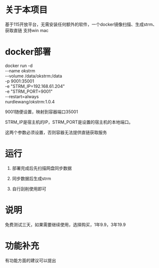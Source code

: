 # 关于本项目
基于115开放平台，无需安装任何额外的软件，一个docker镜像扫描、生成strm、获取直链 支持win mac

# docker部署


docker run -d \
--name okstrm \
--volume /data/okstrm:/data \
-p 9001:35001 \
-e "STRM_IP=192.168.61.204" \
-e "STRM_PORT=9001" \
--restart=always \
nurdlewang/okstrm:1.0.4

9001随便设置，映射到容器端口35001

STRM_IP是宿主机的IP，STRM_PORT是设置的宿主机的本地端口。

这两个参数必须设置，否则容器无法提供直链获取服务



# 运行

1. 部署完成后先扫描网盘同步数据

2. 同步数据后生成strm

3. 自行刮削使用即可


# 说明

免费测试三天，如果需要继续使用，选择购买，1年9.9，3年19.9


# 功能补充

有功能方面的建议可以提出
